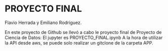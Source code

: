 # PROYECTO FINAL
Flavio Herrada y Emiliano Rodríguez.

En este proyecto de Github se llevó a cabo le proyecto final de Proyecto de Ciencia de Datos: El jupyter es PROYECTO_FINAL.ipynb
A la hora de utilizar la API desde aws, se puede solo realizar un gitclone de la carpeta APP.
